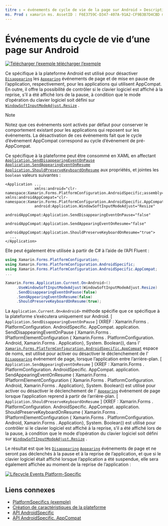 ```yaml
---
titre : « événements de cycle de vie de la page sur Android » Description : «les spécificités de la plateforme vous permettent d’utiliser des fonctionnalités uniquement disponibles sur une plateforme spécifique, sans implémenter de convertisseurs ou d’effets personnalisés. Cet article explique comment utiliser le spécifique à la plateforme Android qui désactive les événements de page discontinues et apparaissant sur la suspension et la reprise de l’application, respectivement.»
ms. Prod : xamarin ms. AssetID : F6E3759C-D347-407A-91A2-CF9B3B7D4CBD ms. Technology : xamarin-Forms Author : davidbritch ms. Author : dabritch ms. Date : 07/10/2018 No-Loc : [ Xamarin.Forms , Xamarin.Essentials ]
---
```


# <a name="page-lifecycle-events-on-android"></a>Événements du cycle de vie d’une page sur Android

[![Télécharger ](~/media/shared/download.png) l’exemple télécharger l’exemple](https://docs.microsoft.com/samples/xamarin/xamarin-forms-samples/userinterface-platformspecifics)

Ce spécifique à la plateforme Android est utilisé pour désactiver [`Disappearing`](xref:Xamarin.Forms.Page.Appearing) les [`Appearing`](xref:Xamarin.Forms.Page.Appearing) événements de page et de mise en pause de l’application, respectivement, pour les applications qui utilisent AppCompat. En outre, il offre la possibilité de contrôler si le clavier logiciel est affiché à la reprise, s’il a été affiché lors de la pause, à condition que le mode d’opération du clavier logiciel soit défini sur [`WindowSoftInputModeAdjust.Resize`](xref:Xamarin.Forms.PlatformConfiguration.AndroidSpecific.WindowSoftInputModeAdjust.Resize) .

> [!NOTE]
> Notez que ces événements sont activés par défaut pour conserver le comportement existant pour les applications qui reposent sur les événements. La désactivation de ces événements fait que le cycle d’événement AppCompat correspond au cycle d’événement de pré-AppCompat.

Ce spécifique à la plateforme peut être consommé en XAML en affectant [`Application.SendDisappearingEventOnPause`](xref:Xamarin.Forms.PlatformConfiguration.AndroidSpecific.AppCompat.Application.SendDisappearingEventOnPauseProperty) [`Application.SendAppearingEventOnResume`](xref:Xamarin.Forms.PlatformConfiguration.AndroidSpecific.AppCompat.Application.SendAppearingEventOnResumeProperty) [`Application.ShouldPreserveKeyboardOnResume`](xref:Xamarin.Forms.PlatformConfiguration.AndroidSpecific.AppCompat.Application.ShouldPreserveKeyboardOnResumeProperty) aux propriétés, et jointes les `boolean` valeurs suivantes :

```xaml
<Application ...
             xmlns:android="clr-namespace:Xamarin.Forms.PlatformConfiguration.AndroidSpecific;assembly=Xamarin.Forms.Core"             xmlns:androidAppCompat="clr-namespace:Xamarin.Forms.PlatformConfiguration.AndroidSpecific.AppCompat;assembly=Xamarin.Forms.Core"
             android:Application.WindowSoftInputModeAdjust="Resize"
             androidAppCompat:Application.SendDisappearingEventOnPause="false"
             androidAppCompat:Application.SendAppearingEventOnResume="false"
             androidAppCompat:Application.ShouldPreserveKeyboardOnResume="true">
  ...
</Application>
```

Elle peut également être utilisée à partir de C# à l’aide de l’API Fluent :

```csharp
using Xamarin.Forms.PlatformConfiguration;
using Xamarin.Forms.PlatformConfiguration.AndroidSpecific;
using Xamarin.Forms.PlatformConfiguration.AndroidSpecific.AppCompat;
...

Xamarin.Forms.Application.Current.On<Android>()
     .UseWindowSoftInputModeAdjust(WindowSoftInputModeAdjust.Resize)
     .SendDisappearingEventOnPause(false)
     .SendAppearingEventOnResume(false)
     .ShouldPreserveKeyboardOnResume(true);
```

La `Application.Current.On<Android>` méthode spécifie que ce spécifique à la plateforme s’exécutera uniquement sur Android. [ `Application.SendDisappearingEventOnPause` ] (XREF : Xamarin.Forms . PlatformConfiguration. AndroidSpecific. AppCompat. application. SendDisappearingEventOnPause ( Xamarin.Forms . IPlatformElementConfiguration { Xamarin.Forms . PlatformConfiguration. Android, Xamarin.Forms . Application}, System. Boolean)), dans l' [`Xamarin.Forms.PlatformConfiguration.AndroidSpecific.AppCompat`](xref:Xamarin.Forms.PlatformConfiguration.AndroidSpecific.AppCompat) espace de noms, est utilisé pour activer ou désactiver le déclenchement de l' [`Disappearing`](xref:Xamarin.Forms.Page.Appearing) événement de page, lorsque l’application entre l’arrière-plan. [ `Application.SendAppearingEventOnResume` ] (XREF : Xamarin.Forms . PlatformConfiguration. AndroidSpecific. AppCompat. application. SendAppearingEventOnResume ( Xamarin.Forms . IPlatformElementConfiguration { Xamarin.Forms . PlatformConfiguration. Android, Xamarin.Forms . Application}, System. Boolean)) est utilisé pour activer ou désactiver le déclenchement de l' [`Appearing`](xref:Xamarin.Forms.Page.Appearing) événement de page lorsque l’application reprend à partir de l’arrière-plan. [ `Application.ShouldPreserveKeyboardOnResume` ] (XREF : Xamarin.Forms . PlatformConfiguration. AndroidSpecific. AppCompat. application. ShouldPreserveKeyboardOnResume ( Xamarin.Forms . IPlatformElementConfiguration { Xamarin.Forms . PlatformConfiguration. Android, Xamarin.Forms . Application}, System. Boolean)) est utilisé pour contrôler si le clavier logiciel est affiché à la reprise, s’il a été affiché lors de la pause, à condition que le mode d’opération du clavier logiciel soit défini sur [`WindowSoftInputModeAdjust.Resize`](xref:Xamarin.Forms.PlatformConfiguration.AndroidSpecific.WindowSoftInputModeAdjust.Resize) .

Le résultat est que les [`Disappearing`](xref:Xamarin.Forms.Page.Appearing) [`Appearing`](xref:Xamarin.Forms.Page.Appearing) événements de page et ne seront pas déclenchés à la pause et à la reprise de l’application, et que si le clavier logiciel était affiché lorsque l’application a été suspendue, elle sera également affichée au moment de la reprise de l’application :

[![](page-lifecycle-events-images/keyboard-on-resume.png "Lifecycle Events Platform-Specific")](page-lifecycle-events-images/keyboard-on-resume-large.png#lightbox "Lifecycle Events Platform-Specific")

## <a name="related-links"></a>Liens connexes

- [PlatformSpecifics (exemple)](https://docs.microsoft.com/samples/xamarin/xamarin-forms-samples/userinterface-platformspecifics)
- [Création de caractéristiques de la plateforme](~/xamarin-forms/platform/platform-specifics/index.md#creating-platform-specifics)
- [API AndroidSpecific](xref:Xamarin.Forms.PlatformConfiguration.AndroidSpecific)
- [API AndroidSpecific. AppCompat](xref:Xamarin.Forms.PlatformConfiguration.AndroidSpecific.AppCompat)
